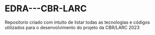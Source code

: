 # EDRA---CBR-LARC
Repositorio criado com intuito de listar todas as tecnologias e códigos utilizados para o desenvolvimento do projeto da CBR/LARC 2023
